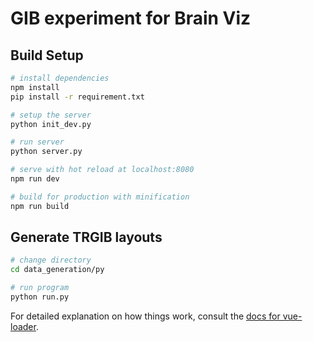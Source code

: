 # GIB experiment for Brain Viz

## Build Setup

``` bash
# install dependencies
npm install
pip install -r requirement.txt

# setup the server
python init_dev.py

# run server
python server.py

# serve with hot reload at localhost:8080
npm run dev

# build for production with minification
npm run build
```

## Generate TRGIB layouts

``` bash
# change directory
cd data_generation/py

# run program
python run.py
```

For detailed explanation on how things work, consult the [docs for vue-loader](http://vuejs.github.io/vue-loader).
